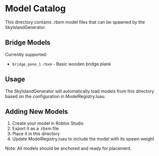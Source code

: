 # Model Catalog

This directory contains .rbxm model files that can be spawned by the SkyIslandGenerator.

## Bridge Models

Currently supported:
- `bridge_pone_1.rbxm` - Basic wooden bridge plank

## Usage

The SkyIslandGenerator will automatically load models from this directory based on the configuration in ModelRegistry.luau.

## Adding New Models

1. Create your model in Roblox Studio
2. Export it as a .rbxm file
3. Place it in this directory
4. Update ModelRegistry.luau to include the model with its spawn weight

Note: All models should be anchored and ready for placement.
